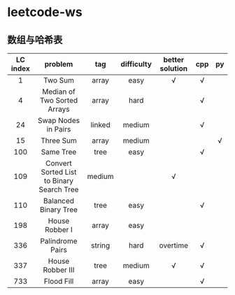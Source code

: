 # leetcode-ws

## 数组与哈希表
LC index|problem|tag|difficulty|better solution|cpp|py|
:-:|:-:|:-:|:-:|:-:|:-:|:-:
1|Two Sum|array|easy|√|√|
4|Median of Two Sorted Arrays|array|hard||√|
24|Swap Nodes in Pairs|linked|medium||√|
15|Three Sum|array|medium|||√
100|Same Tree|tree|easy||√|
109|Convert Sorted List to Binary Search Tree|medium||√|
110|Balanced Binary Tree|tree|easy||√|
198|House Robber I|array|easy|||
336|Palindrome Pairs|string|hard|overtime|√|
337|House Robber III|tree|medium|√|√|
733|Flood Fill|array|easy||√|
